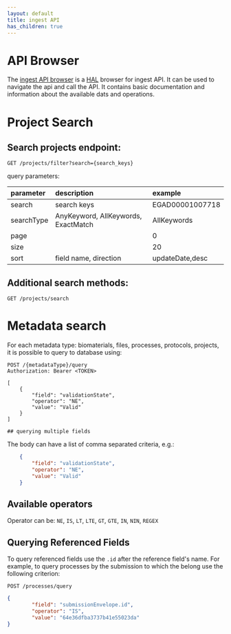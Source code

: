 ```yaml
---
layout: default
title: ingest API
has_children: true
---
```


# API Browser
The [ingest API browser](https://api.ingest.archive.data.humancellatlas.org/") is a [HAL](https://en.wikipedia.org/wiki/Hypertext_Application_Language)
browser for ingest API. It can be used to navigate the api and call the API. It contains 
basic documentation and information about the available dats and operations.

# Project Search

## Search projects endpoint: 

```
GET /projects/filter?search={search_keys}
```

query parameters:

| parameter  | description                         | example         |
|:-----------|:------------------------------------|:----------------|
| search     | search keys                         | EGAD00001007718 |
| searchType | AnyKeyword, AllKeywords, ExactMatch | AllKeywords     |
| page       |                                     | 0               |
| size       |                                     | 20              |
| sort       | field name, direction               | updateDate,desc |


## Additional search methods:

```text/vnd.apiblueprint
GET /projects/search
```

# Metadata search

For each metadata type: biomaterials, files, processes, protocols, projects, it is possible to query to database using:
```
POST /{metadataType}/query
Authorization: Bearer <TOKEN>

[
    {
        "field": "validationState",
        "operator": "NE",
        "value": "Valid"
    }
]

## querying multiple fields
```
The body can have a list of comma separated criteria, e.g.:
```json
    {
        "field": "validationState",
        "operator": "NE",
        "value": "Valid"
    }
```

## Available operators
Operator can be: `NE`, `IS`, `LT`, `LTE`, `GT`, `GTE`, `IN`, `NIN`, `REGEX`

## Querying Referenced Fields

To query referenced fields use the `.id` after the reference field's name.
For example, to query processes by the submission to which the belong use the following criterion:
```
POST /processes/query
```
```json
{
        "field": "submissionEnvelope.id",
        "operator": "IS",
        "value": "64e36dfba3737b41e55023da"
}
```
